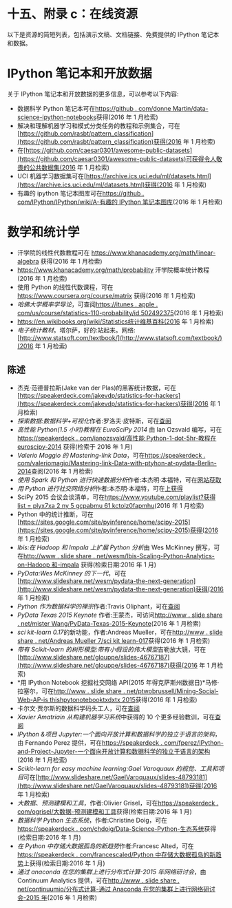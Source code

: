 # 十五、附录 c：在线资源

以下是资源的简短列表，包括演示文稿、文档链接、免费提供的 IPython 笔记本和数据。

# IPython 笔记本和开放数据

关于 IPython 笔记本和开放数据的更多信息，可以参考以下内容:

*   数据科学 Python 笔记本可在[https://github . com/donne Martin/data-science-ipython-notebooks](https://github.com/donnemartin/data-science-ipython-notebooks)获得(2016 年 1 月检索)
*   解决和理解机器学习和模式分类任务的教程和示例集合，可在[https://github.com/rasbt/pattern_classification](https://github.com/rasbt/pattern_classification)获得(2016 年 1 月检索)
*   在[https://github.com/caesar0301/awesome-public-datasets](https://github.com/caesar0301/awesome-public-datasets)可获得令人敬畏的公共数据集(2016 年 1 月检索)
*   UCI 机器学习数据集可在[https://archive.ics.uci.edu/ml/datasets.html](https://archive.ics.uci.edu/ml/datasets.html)获得(2016 年 1 月检索)
*   有趣的 ipython 笔记本图库可在[https://github . com/IPython/IPython/wiki/A-有趣的 IPython 笔记本图库](https://github.com/ipython/ipython/wiki/A-gallery-of-interesting-IPython-Notebooks)(2016 年 1 月检索)

# 数学和统计学

*   汗学院的线性代数教程可在 https://www.khanacademy.org/math/linear-algebra 获得(2016 年 1 月检索)
*   https://www.khanacademy.org/math/probability 汗学院概率统计教程(2016 年 1 月检索)
*   使用 Python 的线性代数课程，可在 https://www.coursera.org/course/matrix 获得(2016 年 1 月检索)
*   *哈佛大学概率学导论*，可查阅[https://itunes . apple . com/us/course/statistics-110-probability/id 502492375](https://itunes.apple.com/us/course/statistics-110-probability/id502492375)(2016 年 1 月检索)
*   https://en.wikibooks.org/wiki/Statistics统计维基百科(2016 年 1 月检索)
*   *电子统计教材*。塔尔萨，好的:站起来。网络:[http://www.statsoft.com/textbook/](http://www.statsoft.com/textbook/)(2016 年 1 月检索)

## 陈述

*   杰克·范德普拉斯(Jake van der Plas)的黑客统计数据，可在[https://speakerdeck.com/jakevdp/statistics-for-hackers](https://speakerdeck.com/jakevdp/statistics-for-hackers)获得(2016 年 1 月检索)
*   *探索数据:数据科学+可视化*作者:罗洛夫·皮特斯，可在[查阅](http://www.slideshare.net/roelofp/explore-data-data-science-visualization)
*   *高性能 Python(1.5 小时)教程在 EuroSciPy 2014* 由 Ian Ozsvald 编写，可在[https://speakerdeck . com/ianozsvald/高性能 Python-1-dot-5hr-教程在 euroscipy-2014](https://speakerdeck.com/ianozsvald/high-performance-python-1-dot-5hr-tutorial-at-euroscipy-2014) 获得(检索于 2016 年 1 月)
*   *Valerio Maggio 的 Mastering-link Data*，可在[https://speakerdeck . com/valeriomagio/Mastering-link-Data-with-ptyhon-at-pydata-Berlin-2014](https://speakerdeck.com/valeriomaggio/mastering-linked-data-with-ptyhon-at-pydata-berlin-2014)查阅(2016 年 1 月检索)
*   *使用 Spark 和 Python 进行快速数据分析*作者:本杰明·本福特，可在[网站获取](http://www.slideshare.net/BenjaminBengfort/fast-data-analytics-with-spark-and-python)
*   *用 Python 进行社交网络分析*作者:本杰明·本福特，可在[上获得](http://www.slideshare.net/BenjaminBengfort/social-network-analysis-with-python)
*   SciPy 2015 会议会谈清单，可在[https://www.youtube.com/playlist?获得 list = plyx7xa 2 ny 5 gcpabmu 61 kctolz0fapmhu](https://www.youtube.com/playlist?list=PLYx7XA2nY5Gcpabmu61kKcToLz0FapmHu)(2016 年 1 月检索)
*   Python 中的统计推断，可在[https://sites.google.com/site/pyinference/home/scipy-2015](https://sites.google.com/site/pyinference/home/scipy-2015)获得(2016 年 1 月检索)
*   *Ibis:在 Hadoop 和 Impala 上扩展 Python 分析*由 Wes McKinney 撰写，可在[http://www . slide share . net/wesm/Ibis-Scaling-Python-Analytics-on-Hadoop 和-impala](http://www.slideshare.net/wesm/ibis-scaling-python-analytics-on-hadoop-and-impala) 获得(检索日期:2016 年 1 月)
*   *PyData:Wes McKinney 的下一代*，可在[http://www.slideshare.net/wesm/pydata-the-next-generation](http://www.slideshare.net/wesm/pydata-the-next-generation)获得(2016 年 1 月检索)
*   *Python 作为数据科学的禅宗*作者:Travis Oliphant，可在[查阅](http://www.slideshare.net/teoliphant/python-as-the-zen-of-data-science)
*   *PyData Texas 2015 Keynote* 作者:王蒙杰，可访问[http://www . slide share . net/mister Wang/PyData-Texas-2015-Keynote](http://www.slideshare.net/misterwang/pydata-texas-2015-keynote)(2016 年 1 月检索)
*   *sci kit-learn 0.17*的新功能，作者:Andreas Mueller，可在[http://www . slide share . net/Andreas Mueller 7/sci kit learn-017](http://www.slideshare.net/AndreasMueller7/whats-new-in-scikitlearn-017)获得(2016 年 1 月检索)
*   *带有 Scikit-learn 的树形模型:带有小假设的伟大模型*吉勒放大镜，可在[http://www.slideshare.net/glouppe/slides-46767187](http://www.slideshare.net/glouppe/slides-46767187)获得(2016 年 1 月检索)
*   *用 IPython Notebook 挖掘社交网络 API(2015 年得克萨斯州数据日)*马修·拉塞尔，可在[http://www . slide share . net/ptwobrussell/Mining-Social-Web-AP-is thishpytonotebooktxdxtx 2015](http://www.slideshare.net/ptwobrussell/mining-social-web-ap-iswithipythonnotebookddtx2015)获得(2016 年 1 月检索)
*   卡尔文·贾尔斯的数据科学码头工人，可在[查阅](http://www.slideshare.net/CalvinGiles/docker-for-data-science)
*   *Xavier Amatriain 从构建机器学习系统*中获得的 10 个更多经验教训，可在[查阅](http://www.slideshare.net/xamat/10-more-lessons-learned-from-building-machine-learning-systems)
*   *IPython &项目 Jupyter:一个面向开放计算和数据科学的独立于语言的架构*，由 Fernando Perez 提供，可在[https://speakerdeck . com/fperez/IPython-and-Project-Jupyter-一个面向开放计算和数据科学的独立于语言的架构](https://speakerdeck.com/fperez/ipython-and-project-jupyter-a-language-independent-architecture-for-open-computing-and-data-science)(2016 年 1 月检索)
*   *Scikit-learn for easy machine learning:Gael Varoquaux 的视觉、工具和项目*可在[http://www.slideshare.net/GaelVaroquaux/slides-48793181](http://www.slideshare.net/GaelVaroquaux/slides-48793181)获得(2016 年 1 月检索)
*   *大数据、预测建模和工具*，作者:Olivier Grisel，可在[https://speakerdeck . com/ogrisel/大数据-预测建模和工具](https://speakerdeck.com/ogrisel/big-data-predictive-modeling-and-tools)获得(检索日期:2016 年 1 月)
*   *数据科学 Python 生态系统*，作者:Christine Doig，可在[https://speakerdeck . com/chdoig/Data-Science-Python-生态系统](https://speakerdeck.com/chdoig/data-science-python-ecosystem)获得(检索日期:2016 年 1 月)
*   *在 Python 中存储大数据孤岛的新趋势*作者:Francesc Alted，可在[https://speakerdeck . com/francescaled/Python 中存储大数据孤岛的新趋势](https://speakerdeck.com/francescalted/new-trends-in-storing-large-data-silos-in-python)上获得(检索日期:2016 年 1 月)
*   *通过 anaconda 在您的集群上进行分布式计算-2015 年网络研讨会*，由 Continuum Analytics 提供，可在[http://www . slide share . net/continuumio/分布式计算-通过 Anaconda 在您的集群上进行网络研讨会-2015 年](http://www.slideshare.net/continuumio/distributed-computing-on-your-cluster-with-anaconda-webinar-2015)(2016 年 1 月检索)